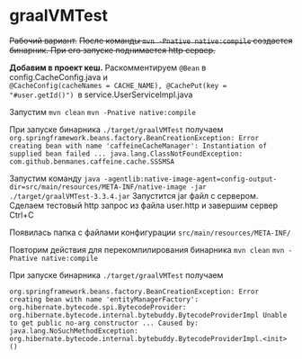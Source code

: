 # graalVMTest


~~Рабочий вариант.~~
~~После команды `mvn -Pnative native:compile` создается бинарник. При его запуске поднимается http сервер.~~

**Добавим в проект кеш.** 
Раскомментируем `@Bean` в config.CacheConfig.java и  
`@CacheConfig(cacheNames = CACHE_NAME), @CachePut(key = "#user.getId()") `в service.UserServiceImpl.java

Запустим
`mvn clean`
`mvn -Pnative native:compile`

При запуске бинарника
`./target/graalVMTest`
получаем
`org.springframework.beans.factory.BeanCreationException: Error creating bean with name 'caffeineCacheManager': Instantiation of supplied bean failed
...
java.lang.ClassNotFoundException: com.github.benmanes.caffeine.cache.SSSMSA`

Запустим команду
`java -agentlib:native-image-agent=config-output-dir=src/main/resources/META-INF/native-image -jar ./target/graalVMTest-3.3.4.jar`
Запустится jar файл с сервером. Сделаем тестовый http запрос из файла user.http и завершим сервер Ctrl+C

Появилась папка с файлами конфигурации `src/main/resources/META-INF/`

Повторим действия для перекомпилирования бинарника
`mvn clean`
`mvn -Pnative native:compile`

При запуске бинарника
`./target/graalVMTest`
получаем

`org.springframework.beans.factory.BeanCreationException: Error creating bean with name 'entityManagerFactory': org.hibernate.bytecode.spi.BytecodeProvider: org.hibernate.bytecode.internal.bytebuddy.BytecodeProviderImpl Unable to get public no-arg constructor
...
Caused by: java.lang.NoSuchMethodException: org.hibernate.bytecode.internal.bytebuddy.BytecodeProviderImpl.<init>()
`